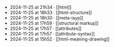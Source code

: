 - 2024-11-25 at 21h34 · [[html]]
- 2024-11-25 at 18h33 · [[html-structure]]
- 2024-11-25 at 18h30 · [[meta-iayp]]
- 2024-11-25 at 17h59 · [[structural markup]]
- 2024-11-25 at 17h57 · [[attributes]]
- 2024-11-25 at 17h57 · [[attribute-syntax]]
- 2024-11-25 at 15h52 · [[html-meaning-drawing]]
